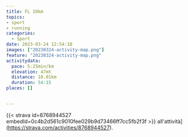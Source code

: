 ```yaml
---
title: FL 10km
topics:
- sport
- running
categories:
  - Sport
date: 2023-03-24 12:54:18
images: ["20230324-activity-map.png"]
feature: "20230324-activity-map.png"
activitydata:
  pace: 5:25min/km
  elevation: 47mt
  distance: 10.01km
  duration: 54:15
places: []


---
```






[//]: # ({{< figure src="20230324-activity-map.png" title="map" >}})


{{< strava id=8768944527 embedId=0c4b2d561c9010fee029b9d73466ff7cc5fb2f3f >}} all'attività](https://strava.com/activities/8768944527).
